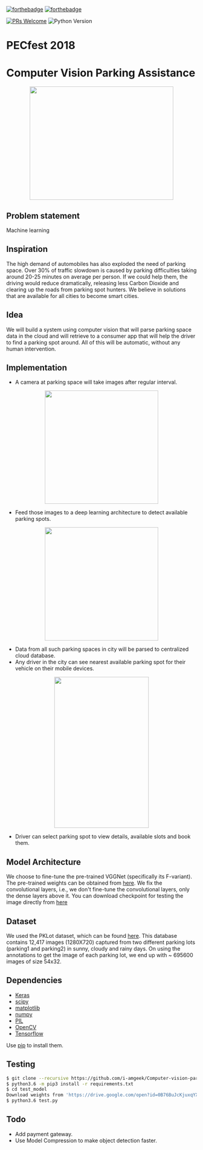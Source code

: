 
[![forthebadge](https://forthebadge.com/images/badges/built-with-love.svg)](https://forthebadge.com)
[![forthebadge](https://forthebadge.com/images/badges/made-with-python.svg)](https://forthebadge.com)

[![PRs Welcome](https://img.shields.io/badge/PRs-welcome-brightgreen.svg?style=shields)](http://makeapullrequest.com)
![Python Version](https://img.shields.io/badge/pypi-python3.6-blue.svg)

# PECfest 2018

# Computer Vision Parking Assistance

<p align="center">
<img src="https://github.com/i-amgeek/MoveHack/blob/master/images/app_logo.png" width = 380 height = 300/>
</p>

## Problem statement
Machine learning 

## Inspiration
The high demand of automobiles has also exploded the need of parking space. Over 30% of traffic slowdown is caused by parking difficulties taking around 20-25 minutes on average per person. If we could help them, the driving would reduce dramatically, releasing less Carbon Dioxide and clearing up the roads from parking spot hunters. We believe in solutions that are available for all cities to become smart cities.

## Idea
We will build a system using computer vision that will parse parking space data in the cloud and will retrieve to a consumer app that will help the driver to find a parking spot around. All of this will be automatic, without any human intervention.

## Implementation
* A camera at parking space will take images after regular interval.

<p align="center">
<img src="https://raw.githubusercontent.com/kunalgoyal9/MoveHack/master/images/read_me_image.jpeg" width= "300" height = "300"/>
</p>

* Feed those images to a deep learning architecture to detect available parking spots.
<p align="center">
<img src="https://raw.githubusercontent.com/kunalgoyal9/MoveHack/master/images/KunalPark2.png" width = "300" height = "300"/>
</p>


* Data from all such parking spaces in city will be parsed to centralized cloud database.
* Any driver in the city can see nearest available parking spot for their vehicle on their mobile devices.

<p align="center">
<img src="https://github.com/i-amgeek/MoveHack/blob/master/images/Screenshot1.jpg" width = "250" height = "400"/>
</p>

* Driver can select parking spot to view details, available slots and book them.

## Model Architecture
We choose to fine-tune the pre-trained VGGNet (specifically its F-variant). The pre-trained weights can be obtained from [here](http://www.vlfeat.org/matconvnet/models/imagenet-vgg-f.mat).
We fix the convolutional layers, i.e., we don't fine-tune the convolutional layers, only the dense layers above it. You can download checkpoint for testing the image directly from [here](https://drive.google.com/open?id=0B76BuJcKjuxqYXRmSzd2R3U4S2c)

## Dataset
We used the PKLot dataset, which can be found [here](http://www.inf.ufpr.br/lesoliveira/download/pklot-readme.pdf). This database contains 12,417 images (1280X720) captured 
from two different parking lots (parking1 and parking2) in sunny, cloudy and rainy days. On using the annotations to get the
image of each parking lot, we end up with ~ 695600 images of size 54x32.

## Dependencies
- [Keras](http://keras.io/)
- [scipy](https://www.scipy.org/)
- [matplotlib](https://matplotlib.org/)
- [numpy](www.numpy.org/)
- [PIL](www.pythonware.com/products/pil/)
- [OpenCV](http://opencv.org/)
- [Tensorflow](https://tensorflow.org)

Use [pip](https://pypi.python.org/pypi/pip) to install them.

## Testing
```sh
$ git clone --recursive https://github.com/i-amgeek/Computer-vision-parking-assistance
$ python3.6 -m pip3 install -r requirements.txt
$ cd test_model
Download weights from 'https://drive.google.com/open?id=0B76BuJcKjuxqYXRmSzd2R3U4S2c' to test_model/weights .
$ python3.6 test.py
```

## Todo
* Add payment gateway.
* Use Model Compression to make object detection faster.
